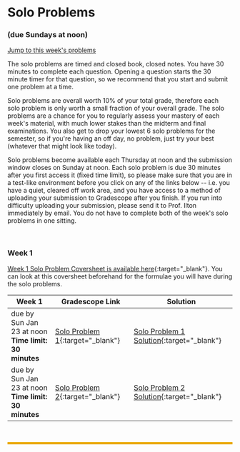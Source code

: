# Solo Problems
### (due Sundays at noon)

[Jump to this week's problems](#bottom)

The solo problems are timed and closed book, closed notes. You have 30 minutes to complete each question. Opening a question starts the 30 minute timer for that question, so we recommend that you start and submit one problem at a time. 

Solo problems are overall worth 10% of your total grade, therefore each solo problem is only worth a small fraction of your overall grade. The solo problems are a chance for you to regularly assess your mastery of each week's material, with much lower stakes than the midterm and final examinations. You also get to drop your lowest 6 solo problems for the semester, so if you're having an off day, no problem, just try your best (whatever that might look like today).

Solo problems become available each Thursday  at noon and the submission window closes on Sunday  at noon. Each solo problem is due 30 minutes after you first access it (fixed time limit), so please make sure that you are in a test-like environment before you click on any of the links below -- i.e. you have a quiet, cleared off work area, and you have access to a method of uploading your submission to Gradescope after you finish. If you run into difficulty uploading your submission, please send it to Prof. Ilton immediately by email. You do not have to complete both of the week's solo problems in one sitting.

<br>

### Week 1

[Week 1 Solo Problem Coversheet is available here](https://drive.google.com/file/d/1mPeRZcvnEQ968hrjdi0-fvkPd4s6jgeh/view?usp=sharing){:target="_blank"}. You can look at this coversheet beforehand for the formulae you will have during the solo problems. 

Week 1 | Gradescope Link | Solution | 
---| --- | -- | 
due by Sun Jan 23 at noon <br> **Time limit: 30 minutes** | [Solo Problem 1](){:target="_blank"} | [Solo Problem 1 Solution](https://drive.google.com/file/d/1QRVZetERnJqwP3ZSRExVn3_VQ8WujTPI/view?usp=sharing){:target="_blank"}
due by Sun Jan 23 at noon <br> **Time limit: 30 minutes** | [Solo Problem 2](){:target="_blank"} | [Solo Problem 2 Solution](https://drive.google.com/file/d/1gTcrfJCAXuZ2y9vzjias0ZjIkbnLvJzC/view?usp=sharing){:target="_blank"}

<br>
<hr style="color:black;background-color:#EAAA00;height:5px">
<br>

<!---

### Week 2
[Week 2 Solo Problem Coversheet is available here](https://drive.google.com/file/d/15DJvr4yiZfnuzSvuQDGt5WR7-r45F_vi/view?usp=sharing){:target="_blank"}. You can look at this coversheet beforehand for the formulae you will have during the solo problems. 


Week 2 | Gradescope Link | Solution | 
---| --- | -- | 
due by Sun Jan 30 at noon <br> **Time limit: 30 minutes** | [Solo Problem 3](){:target="_blank"} | [Solo Problem 3 Solution](https://drive.google.com/file/d/1XiBvnmWlbQzryOkfszsHqPjKYU6USzAH/view?usp=sharing){:target="_blank"}
due by Sun Jan 30 at noon <br> **Time limit: 30 minutes** | [Solo Problem 4](){:target="_blank"}


<br>
<hr style="color:black;background-color:#EAAA00;height:5px">
<br>

### Week 3
[Week 3 Solo Problem Coversheet is available here](https://drive.google.com/file/d/1Z_6zCQILDlg1IhV-bIXxSMqWe0A-t69O/view?usp=sharing){:target="_blank"}. You can look at this coversheet beforehand for the formulae you will have during the solo problems. 


Week 3 | Gradescope Link | Solution | 
---| --- | -- | 
due by Sun Feb 6 at noon <br> **Time limit: 30 minutes** | [Solo Problem 5](){:target="_blank"} | [Solo Problem 5 Solution](https://drive.google.com/file/d/1Y0Lw2Aa9cbP2aO66OUJdi55iLyEqZPMc/view?usp=sharing){:target="_blank"}
due by Sun Feb 6 at noon <br> **Time limit: 30 minutes** | [Solo Problem 6](){:target="_blank"} | [Solo Problem 6 Solution](https://drive.google.com/file/d/1xi7DOzJJQEN1W_rDwFkJKbt97Ib85SRS/view?usp=sharing){:target="_blank"}


<br>
<hr style="color:black;background-color:#EAAA00;height:5px">
<br>

### Week 4
[Week 4 Solo Problem Coversheet is available here](https://drive.google.com/file/d/1b6S9SSPuUOUcmZxum_vu6XsVkCHX2fWe/view?usp=sharing){:target="_blank"}. You can look at this coversheet beforehand for the formulae you will have during the solo problems. 


Week 4 | Gradescope Link | Solution | 
---| --- | -- | 
due by Sun Feb 13 at noon <br> **Time limit: 30 minutes** | [Solo Problem 7](){:target="_blank"} | [Solo Problem 7 Solution](https://drive.google.com/file/d/1bv28z6vuSHhDCjRFlhy0Kg7OK5Ro3uhv/view?usp=sharing){:target="_blank"}
due by Sun Feb 13 at noon <br> **Time limit: 30 minutes** | [Solo Problem 8](){:target="_blank"} | [Solo Problem 8 Solution](https://drive.google.com/file/d/1HM-NYxcGdtlYUisdMOqxtta2w1FMfqu5/view?usp=sharing){:target="_blank"}

<br>
<hr style="color:black;background-color:#EAAA00;height:5px">
<br>

### Week 5
[Week 5 Solo Problem Coversheet is available here](https://drive.google.com/file/d/1dSxEcksBtU-Wc5oZHTwv3ctt62eYyLGO/view?usp=sharing){:target="_blank"}. You can look at this coversheet beforehand for the formulae you will have during the solo problems. 


Week 5 | Gradescope Link | Solution | 
---| --- | -- | 
due by Sun Feb 20 at noon <br> **Time limit: 30 minutes** | [Solo Problem 9](){:target="_blank"} | [Solo Problem 9 Solution](https://drive.google.com/file/d/1FJFpTSXM4NuuicVAAIHdanu7z4-maCl_/view?usp=sharing){:target="_blank"}
due by Sun Feb 20 at noon <br> **Time limit: 30 minutes** | [Solo Problem 10](){:target="_blank"} | [Solo Problem 10 Solution](https://drive.google.com/file/d/19wTwmUBKoNkYYnBVlcyhFcQfnp8swJHR/view?usp=sharing){:target="_blank"}

<br>

### Week 6
[Week 6 Solo Problem Coversheet is available here](https://drive.google.com/file/d/1mSSvgmu9s52aPdmlQyGWLUQ3HI1RcDZ3/view?usp=sharing){:target="_blank"}. You can look at this coversheet beforehand for the formulae you will have during the solo problems.

Week 6 | Gradescope Link | Solution | 
---| --- | -- | 
due by Sun Feb 27 <br> **Time limit: 30 minutes** | [Solo Problem 11](){:target="_blank"} | [Solo Problem 11 Solution](https://drive.google.com/file/d/1WXxrypkXSXMfudddVMpL-NbCmVHrbUGm/view?usp=sharing){:target="_blank"}


<br>

### Week 8
[Week 8 Solo Problem Coversheet is available here](https://drive.google.com/file/d/1CBac_c2nq0pcAwscZ3vVfe74XQij7WMy/view?usp=sharing){:target="_blank"}. You can look at this coversheet beforehand for the formulae you will have during the solo problems.

Week 8 | Gradescope Link | Solution | 
---| --- | -- | 
due by Sun Mar 6 at noon <br> **Time limit: 30 minutes** | [Solo Problem 12](){:target="_blank"} | [Solo Problem 12 Solution](https://drive.google.com/file/d/1bZO7_cc16mbntvdeoW_u8nfiD7xskmWg/view?usp=sharing){:target="_blank"}
due by Sun Mar 6 at noon <br> **Time limit: 30 minutes** | [Solo Problem 13](){:target="_blank"} | [Solo Problem 13 Solution](https://drive.google.com/file/d/1zpeNzVkl1D-MlOhJ7kI8xix_y6sMOqsd/view?usp=sharing){:target="_blank"}


<br>

### Week 9
[Week 9 Solo Problem Coversheet is available here](https://drive.google.com/file/d/1vvhs6GHJlH0rCXjiuy3yPY2aE4NlzWkS/view?usp=sharing){:target="_blank"}. You can look at this coversheet beforehand for the formulae you will have during the solo problems.

Week 9 | Gradescope Link | Solution | 
---| --- | -- | 
due by Sun Mar 20 at noon <br> **Time limit: 30 minutes** | [Solo Problem 14](){:target="_blank"} | [Solo Problem 14 Solution](https://drive.google.com/file/d/1LLoCcSchFlBOm2vfOgSopBXWKBYpTDHv/view?usp=sharing){:target="_blank"}
due by Sun Mar 20 at noon <br> **Time limit: 30 minutes** | [Solo Problem 15](){:target="_blank"} | [Solo Problem 15 Solution](https://drive.google.com/file/d/1PtKz7L07uetzA-D9iV9B95SdYVEUueVv/view?usp=sharing){:target="_blank"}


<br>

### Week 10
[Week 10 Solo Problem Coversheet is available here](https://drive.google.com/file/d/1OqDfoaoR8Zl8UQzV933lcT1TAfsnsqiu/view?usp=sharing){:target="_blank"}. You can look at this coversheet beforehand for the formulae you will have during the solo problems.

Week 10 | Gradescope Link | Solution | 
---| --- | -- | 
due by Sun Mar 27 at noon <br> **Time limit: 30 minutes** | [Solo Problem 16](){:target="_blank"} | [Solo Problem 16 Solution](https://drive.google.com/file/d/1_rK6RmXb3-R2KCK9LkfhVhl-nrdTncWv/view?usp=sharing){:target="_blank"}
due by Sun Mar 27 at noon <br> **Time limit: 30 minutes** | [Solo Problem 17](){:target="_blank"} | [Solo Problem 17 Solution](https://drive.google.com/file/d/1wlmX7Q0S7IxHe4XaRbRu78W11SAdQhjx/view?usp=sharing){:target="_blank"}


<br>

### Week 11
[Week 11 Solo Problem Coversheet is available here](https://drive.google.com/file/d/1pLStecU2KaKLdWZSi49pGjwTUVzkuLtI/view?usp=sharing){:target="_blank"}. You can look at this coversheet beforehand for the formulae you will have during the solo problems.

Week 11 | Gradescope Link | Solution | 
---| --- | -- | 
due by Sun Apr 3 at noon <br> **Time limit: 30 minutes** | [Solo Problem 18](){:target="_blank"} | [Solo Problem 18 Solution](https://drive.google.com/file/d/1lLoUq5aD39Cc8YUiHBG3XP9XSjqodKeC/view){:target="_blank"}
due by Sun Apr 3 at noon <br> **Time limit: 30 minutes** | [Solo Problem 19](){:target="_blank"} | [Solo Problem 19 Solution](https://drive.google.com/file/d/1r-Y-9_GNwfDXAeJgYfgTUP3hXMutLYeK/view?usp=sharing){:target="_blank"}

<br>

### Week 12
[Week 12 Solo Problem Coversheet is available here](https://drive.google.com/file/d/1XGCWvO-s-T9JYlEPmVqAoWiVlLPimG5o/view?usp=sharing){:target="_blank"}. You can look at this coversheet beforehand for the formulae you will have during the solo problems.

Week 12 | Gradescope Link | Solution | 
---| --- | -- | 
due by Sun Apr 10 at noon <br> **Time limit: 30 minutes** | [Solo Problem 20](){:target="_blank"} | [Solo Problem 20 Solution](https://drive.google.com/file/d/1GdSVh3cfQgeGh89QLvFmvHJVOcXkQgHr/view?usp=sharing){:target="_blank"}
due by Sun Apr 10 at noon <br> **Time limit: 30 minutes** | [Solo Problem 21](){:target="_blank"} | [Solo Problem 21 Solution](https://drive.google.com/file/d/1G7_Zli12Z6RhV9FkG-cLoUSX8d-tjnK9/view?usp=sharing){:target="_blank"}



### Week 13
[Week 13 Solo Problem Coversheet is available here](https://drive.google.com/file/d/1vxUe_4qtzRI4TQqTGsE8sLJ5J7Lo4XDW/view?usp=sharing){:target="_blank"}. You can look at this coversheet beforehand for the formulae you will have during the solo problems.

Week 13 | Gradescope Link | Solution | 
---| --- | -- | 
due by Sun Apr 17 at noon <br> **Time limit: 30 minutes** | [Solo Problem 22](){:target="_blank"} | [Solo Problem 22 Solution](https://drive.google.com/file/d/1OiJxGzEdQyRVln3i9xKzmSIALgIZEUly/view?usp=sharing){:target="_blank"}
due by Sun Apr 17 at noon <br> **Time limit: 30 minutes** | [Solo Problem 23](){:target="_blank"} | [Solo Problem 23 Solution](https://drive.google.com/file/d/1iM6Y1p8vuEnCgpPjuMycAOIjn4RIdBit/view?usp=sharing){:target="_blank"}

-->

<br>

<br>

<br>


<a id="bottom"></a>
